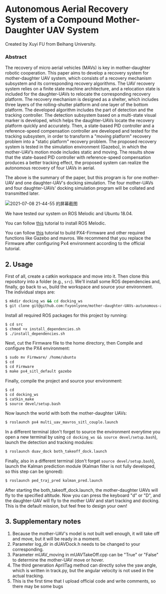 # Autonomous Aerial Recovery System of a Compound Mother-Daughter UAV System

Created by Xuyi FU from Beihang University.

### Abstract
The recovery of micro aerial vehicles (MAVs) is key in mother-daughter robotic cooperation. This paper aims to develop a recovery system for mother-daughter UAV system, which consists of a recovery mechanism subsystem and its corresponding recovery algorithms. The UAV recovery system relies on a finite state machine architecture, and a relocation state is included for the daughter-UAVs to relocate the corresponding recovery platform. The recovery mechanism is designed as a shelter, which includes three layers of the rolling-shutter platform and one layer of the bottom platform. The developed algorithm includes the part of detection and the tracking controller. The detection subsystem based on a multi-state visual marker is developed, which helps the daughter-UAVs locate the recovery platform quickly and accurately. Then, a state-based PID controller and a reference-speed compensation controller are developed and tested for the tracking subsystem, in order to transform a "moving platform" recovery problem into a "static platform" recovery problem. The proposed recovery system is tested in the simulation environment (Gazebo), in which the mother-UAV’s motion mode includes static and moving. The results show that the state-based PID controller with reference-speed compensation produces a better tracking effect, the proposed system can realize the autonomous recovery of four UAVs in aerial.

The above is the summary of the paper, but this program is for one mother-UAV and one daughter-UAV's docking simulation. The  four mother-UAVs and four daughter-UAVs' docking simulation program will be collated and transmitted later.

![2021-07-08 21-44-55 的屏幕截图](https://user-images.githubusercontent.com/54387244/125066804-02435880-e0e6-11eb-8499-8de69e48a1df.png)

We have tested our system on ROS Melodic and Ubuntu 18.04.

You can follow [this](http://wiki.ros.org/melodic/Installation/Ubuntu) tutorial to install ROS Melodic.

You can follow [this](https://docs.px4.io/master/en/dev_setup/dev_env_linux_ubuntu.html#rosgazebo) tutorial to build PX4-Firmware and other required functions like Gazebo and mavros. We recommend that you replace the Firmware after configuring Px4 environment according to the official tutorial.


## 2. Usage

First of all, create a catkin workspace and move into it. Then clone this repository into a folder (e.g., `src`). We'll install some ROS dependencies and, finally, go back to `ws`, build the workspace and source your environment. The individual steps are:

```bash
$ mkdir docking_ws && cd docking_ws
$ git clone git@github.com:fxyonlyone/mother-daughter-UAVs-autunomous-aerial-docking.git src
```

Install all required ROS packages for this project by running:

```bash
$ cd src
$ chmod +x install_dependencies.sh
$ ./install_dependencies.sh
```

Next, cut the Firmware file to the home directory, then Compile and configure the PX4 environment:

```bash
$ sudo mv Firmware/ /home/ubuntu
$ cd
$ cd Firmware
$ make px4_sitl_default gazebo
```

Finally, compile the project and source your environment:

```bash
$ cd
$ cd docking_ws
$ catkin_make
$ source devel/setup.bash
```

Now launch the world with both the mother-daughter UAVs:

```bash
$ roslaunch px4 multi_uav_mavros_sitl_couple.launch 
```

In a different terminal (don't forget to source the environment everytime you open a new terminal by using `cd docking_ws && source devel/setup.bash`), launch the detection and tracking modules:

```bash
$ roslaunch duav_dock both_takeoff_dock.launch
```

Finally, also in a different terminal (don't forget `source devel/setup.bash`), launch the Kalman prediction module (Kalman filter is not fully developed, so this step can be ignored):

```bash
$ roslaunch ped_traj_pred kalman_pred.launch
```

After starting the both_takeoff_dock.launch, the mother-daughter UAVs will fly to the specified altitude. Now you can press the keyboard "d" or "D", and the daughter-UAV will fly to the mother UAV and start tracking and docking. This is the default mission, but feel free to design your own!

## 3. Supplementary notes

1. Because the mother-UAV's model is not built well enough, it will take off and move, but it will be ready in a moment.
2. Parameter log_dir in dUAVDock.h needs to be changed to your corresponding.
3. Parameter mUAV_moving in mUAVTakeOff.cpp can be "True" or "False" to determine the mother-UAV move or hover.
4. The third generation AprilTag method can directly solve the yaw angle, which is written in track.py, but the angular velocity is not used in the actual tracking.
5. This is the first time that I upload official code and write comments, so there may be some bugs
